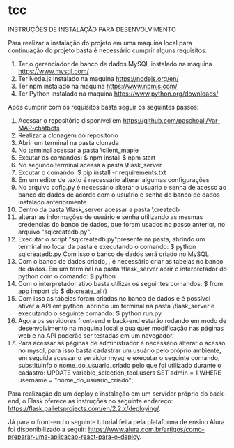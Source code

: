 # tcc

INSTRUÇÕES DE INSTALAÇÃO PARA DESENVOLVIMENTO

Para realizar a instalação do projeto em uma maquina local para continuação do projeto
basta é necessário cumprir alguns requisitos:

1. Ter o gerenciador de banco de dados MySQL instalado na maquina <https://www.mysql.com/>
2. Ter Node.js instalado na maquina <https://nodejs.org/en/>
3. Ter npm instalado na maquina <https://www.npmjs.com/>
4. Ter Python instalado na maquina <https://www.python.org/downloads/>


Após cumprir com os requisitos basta seguir os seguintes passos:

1. Acessar o repositório disponível em <https://github.com/paschoall/Var-MAP-chatbots>
2. Realizar a clonagem do repositório
3. Abrir um terminal na pasta clonada
4. No terminal acessar a pasta \client_maple
5. Excutar os comandos:
$ npm install
$ npm start
6. No segundo terminal acessa a pasta \flask_server
7. Excutar o comando:
$ pip install -r requirements.txt
8. Em um editor de texto é necessário alterar algumas configurações
9. No arquivo cofig.py é necessário alterar o usuário e senha de acesso ao banco de dados de
acordo com o usuário e senha do banco de dados instalado anteriormente
10. Dentro da pasta \flask_server acessar a pasta \createdb
11. alterar as informações de usuário e senha utilizando as mesmas credencias do banco de
dados, que foram usados no passo anterior, no arquivo "sqlcreatedb.py".
12. Executar o script "sqlcreatedb.py"presente na pasta, abrindo um terminal no local da pasta
e executando o comando:
$ python sqlcreatedb.py
Com isso o banco de dados será criado no MySQL
13. Com o banco de dados criado, , é necessário criar as tabelas no banco de dados. Em um
terminal na pasta \flask_server abrir o interpretador do python com o comando:
$ python
14. Com o interpretador ativo basta utilizar os seguintes comandos:
$ from app import db
$ db.create_all()
15. Com isso as tabelas foram criadas no banco de dados e é possível ativar a API em python,
abrindo um terminal na pasta \flask_server e executando o seguinte comando:
$ python run.py
16. Agora os servidores front-end e back-end estarão rodando em modo de desenvolvimento
na maquina local e qualquer modificação nas páginas web e na API poderão ser testadas
em um navegador.
17. Para acessar as páginas de administrador é necessário alterar o acesso no mysql, para isso basta cadastrar um usuário pelo próprio ambiente, em seguida acessar o servidor mysql e executar o seguinte comando, substituinfo o nome_do_usuario_criado pelo que foi utilizado durante o cadastro:
UPDATE variable_selection_tool.users SET admin = 1 WHERE username = "nome_do_usuario_criado";

Para realização de um deploy e instalação em um servidor próprio do back-end, o Flask oferece as instruções no seguinte endereço:
<https://flask.palletsprojects.com/en/2.2.x/deploying/>.

Já para o front-end o seguinte tutorial feita pela plataforma de ensino Alura foi disponibilizado a seguir:
<https://www.alura.com.br/artigos/como-preparar-uma-aplicacao-react-para-o-deploy>.
